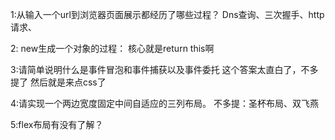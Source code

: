 1:从输入一个url到浏览器页面展示都经历了哪些过程？
Dns查询、三次握手、http请求、


2: new生成一个对象的过程：
核心就是return this啊


3:请简单说明什么是事件冒泡和事件捕获以及事件委托
这个答案太直白了，不多提了
然后就是来点css了


4:请实现一个两边宽度固定中间自适应的三列布局。
不多提：圣杯布局、双飞燕


5:flex布局有没有了解？
